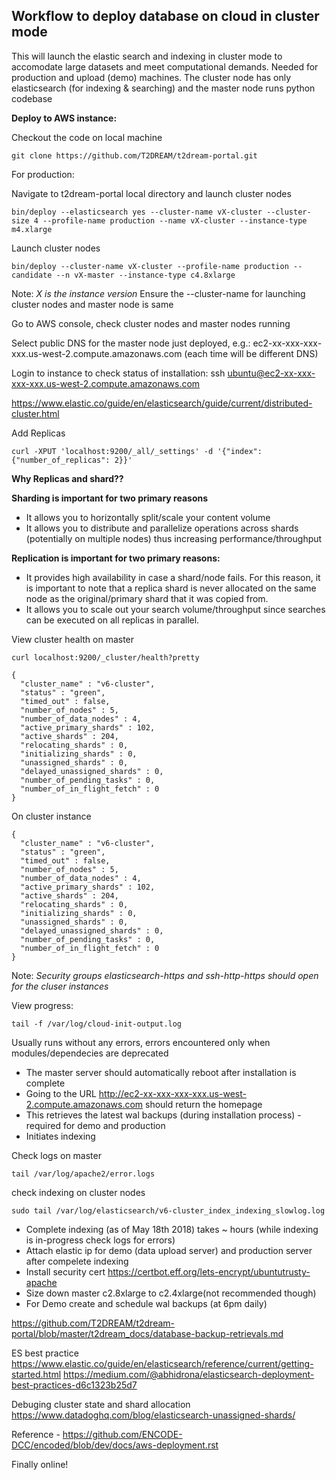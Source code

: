
## Workflow to deploy database on cloud in cluster mode

This will launch the elastic search and indexing in cluster mode to accomodate large datasets and meet computational demands. Needed for production and upload (demo) machines. The cluster node has only elasticsearch (for indexing & searching) and the master node runs python codebase 

**Deploy to AWS instance:**

Checkout the code on local machine

```
git clone https://github.com/T2DREAM/t2dream-portal.git
```

For production:

Navigate to t2dream-portal local directory and launch cluster nodes

```
bin/deploy --elasticsearch yes --cluster-name vX-cluster --cluster-size 4 --profile-name production --name vX-cluster --instance-type m4.xlarge
```

Launch cluster nodes

```
bin/deploy --cluster-name vX-cluster --profile-name production --candidate --n vX-master --instance-type c4.8xlarge
```

Note: *X is the instance version*
Ensure the --cluster-name for launching cluster nodes and master node is same

Go to AWS console, check cluster nodes and master nodes running

Select public DNS for the master node just deployed, e.g.:
ec2-xx-xxx-xxx-xxx.us-west-2.compute.amazonaws.com (each time will be different DNS)

Login to instance to check status of installation:
ssh ubuntu@ec2-xx-xxx-xxx-xxx.us-west-2.compute.amazonaws.com

https://www.elastic.co/guide/en/elasticsearch/guide/current/distributed-cluster.html

Add Replicas
```
curl -XPUT 'localhost:9200/_all/_settings' -d '{"index": {"number_of_replicas": 2}}'
```

**Why Replicas and shard??**

**Sharding is important for two primary reasons**
* It allows you to horizontally split/scale your content volume
* It allows you to distribute and parallelize operations across shards (potentially on multiple nodes) thus increasing performance/throughput 

**Replication is important for two primary reasons:**

* It provides high availability in case a shard/node fails. For this reason, it is important to note that a replica shard is never allocated on the same node as the original/primary shard that it was copied from. 
* It allows you to scale out your search volume/throughput since searches can be executed on all replicas in parallel. 


View cluster health on master
```
curl localhost:9200/_cluster/health?pretty
```

```
{
  "cluster_name" : "v6-cluster",
  "status" : "green",
  "timed_out" : false,
  "number_of_nodes" : 5,
  "number_of_data_nodes" : 4,
  "active_primary_shards" : 102,
  "active_shards" : 204,
  "relocating_shards" : 0,
  "initializing_shards" : 0,
  "unassigned_shards" : 0,
  "delayed_unassigned_shards" : 0,
  "number_of_pending_tasks" : 0,
  "number_of_in_flight_fetch" : 0
}
```

On cluster instance
```
{
  "cluster_name" : "v6-cluster",
  "status" : "green",
  "timed_out" : false,
  "number_of_nodes" : 5,
  "number_of_data_nodes" : 4,
  "active_primary_shards" : 102,
  "active_shards" : 204,
  "relocating_shards" : 0,
  "initializing_shards" : 0,
  "unassigned_shards" : 0,
  "delayed_unassigned_shards" : 0,
  "number_of_pending_tasks" : 0,
  "number_of_in_flight_fetch" : 0
}
```

Note: *Security groups elasticsearch-https and ssh-http-https should open for the cluser instances*

View progress:
```
tail -f /var/log/cloud-init-output.log
```

Usually runs without any errors, errors encountered only when modules/dependecies are deprecated

* The master server should automatically reboot after installation is complete
* Going to the URL http://ec2-xx-xxx-xxx-xxx.us-west-2.compute.amazonaws.com should return the homepage
* This retrieves the latest wal backups (during installation process) - required for demo and production
* Initiates indexing

Check logs on master

```
tail /var/log/apache2/error.logs
```

check indexing on cluster nodes
```
sudo tail /var/log/elasticsearch/v6-cluster_index_indexing_slowlog.log
```

* Complete indexing (as of May 18th 2018) takes ~ hours (while indexing is in-progress check logs for errors)
* Attach elastic ip for demo (data upload server) and production server after compelete indexing
* Install security cert https://certbot.eff.org/lets-encrypt/ubuntutrusty-apache
* Size down master c2.8xlarge to c2.4xlarge(not recommended though)
* For Demo create and schedule wal backups (at 6pm daily)

https://github.com/T2DREAM/t2dream-portal/blob/master/t2dream_docs/database-backup-retrievals.md

ES best practice 
https://www.elastic.co/guide/en/elasticsearch/reference/current/getting-started.html
https://medium.com/@abhidrona/elasticsearch-deployment-best-practices-d6c1323b25d7

Debuging cluster state and shard allocation
https://www.datadoghq.com/blog/elasticsearch-unassigned-shards/

Reference - https://github.com/ENCODE-DCC/encoded/blob/dev/docs/aws-deployment.rst

Finally online!

